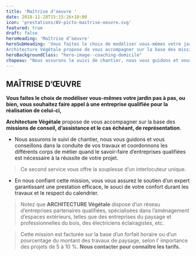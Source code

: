 ```yaml
---
title: 'Maîtrise d’oeuvre '
date: 2018-11-28T15:15:26+10:00
icon: 'prestations/AV-picto-maitrise-oeuvre.svg'
featured: true
draft: false
heroHeading: 'Maîtrise d’oeuvre'
heroSubHeading: 'Vous faites le choix de modéliser vous-mêmes votre jardin pas à pas, ou bien, vous souhaitez faire appel à une entreprise qualifiée pour la réalisation de celui-ci,
Architecture Végétale propose de vous accompagner sur la base des missions de conseil, d’assistance et le cas échéant, de représentation.'
heroBackgroundClass: "hero-image--coaching-domicile"
chapeau: "Nous assurons le suivi de chantier, nous vous guidons et vous conseillons dans la conduite de vos travaux et coordonnons les différents corps de métier quand le savoir-faire d’entreprises qualifiées est nécessaire à la réussite de votre projet."
---
```


## MAÎTRISE D’ŒUVRE

 **Vous faites le choix de modéliser vous-mêmes votre jardin pas à pas, ou bien, vous souhaitez faire appel à une entreprise qualifiée pour la réalisation de celui-ci,**  

**Architecture Végétale** propose de vous accompagner sur la base des **missions de conseil, d’assistance et le cas échéant, de représentation**.

 - Nous assurons le suivi de chantier, nous vous guidons et vous conseillons dans la conduite de vos travaux et coordonnons les différents corps de métier quand le savoir-faire d’entreprises qualifiées est nécessaire à la réussite de votre projet.

>Ce second service vous offre la souplesse d’un interlocuteur unique.


 - En nous confiant cette mission, vous vous assurez le soutien d’un expert garantissant une prestation efficace, le souci de votre confort durant les travaux et le respect du calendrier.

  

>Notez que **ARCHITECTURE Végétale** dispose d’un réseau d’entreprises partenaires qualifiées, spécialisées dans l’aménagement d’espaces extérieurs, telles que des entreprises du paysage et professionnelles du bois, des électriciens éclairagistes, etc.

> Cette mission est facturée sur la base d’un forfait horaire ou d’un pourcentage du montant des travaux de paysage, selon l’ importance des projets de 5 à 10 %.
>  **Nous contacter pour connaître les tarifs.**